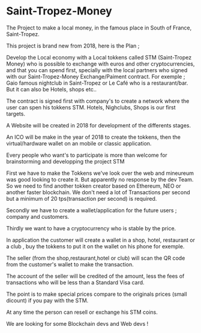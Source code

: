 # Saint-Tropez-Money

The Project to make a local money, in the famous place in South of France, Saint-Tropez.

This project is brand new from 2018, here is the Plan ; 

Develop the Local economy with a Local tokkens called STM (Saint-Tropez Money) who is possible to exchange with euros and other cryptocurrencies, and that you can spend first, specially with the local partners who signed with our Saint-Tropez-Money Exchange/Paiment contract. For exemple ; Gaio famous nightclub in Saint-Tropez or Le Café who is a restaurant/bar. But it can also be Hotels, shops etc..

The contract is signed first with company's to create a network where the user can spen his tokkens STM.
Hotels, Nighclubs, Shops is our first targets.

A Website will be created in 2018 for development of the differents stages.

An ICO will be make in the year of 2018 to create the tokkens, then the virtual/hardware wallet on an mobile or classic application.
 
Every people who want's to participate is more than welcome for brainstorming and developping the project STM

First we have to make the Tokkens we've look over the web and mineureum was good looking to create it.
But apparently no response by the dev Team. So we need to find another tokken creator based on Ethereum, NEO or another faster blockchain. We don't need a lot of Transactions per second but a minimum of 20 tps(transaction per second) is required.

Secondly we have to create a wallet/application for the future users ; company and customers.

Thirdly we want to have a cryptocurrency who is stable by the price.

In application the customer will create a wallet in a shop, hotel, restaurant or a club , buy the tokkens to put it on the wallet on his phone for exemple.

The seller (from the shop,restaurant,hotel or club) will scan the QR code from the customer's wallet to make the transaction.

The account of the seller will be credited of the amount, less the fees of transactions who will be less than a Standard Visa card.

The point is to make special prices compare to the originals prices (small dicount) if you pay with the STM.

At any time the person can resell or exchange his STM coins.

We are looking for some Blockchain devs and Web devs !
